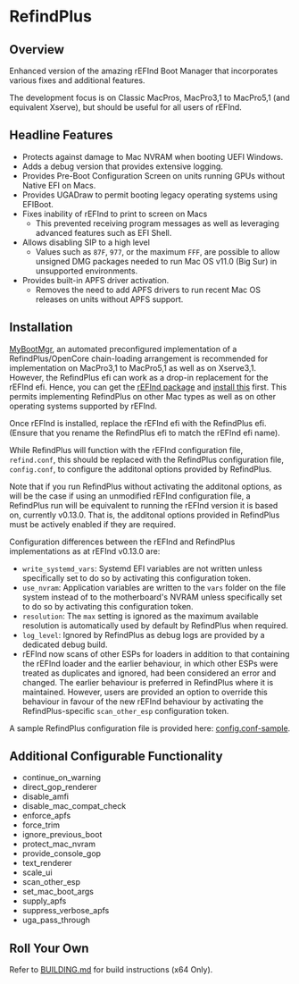 # RefindPlus
## Overview
Enhanced version of the amazing rEFInd Boot Manager that incorporates various fixes and additional features.

The development focus is on Classic MacPros, MacPro3,1 to MacPro5,1 (and equivalent Xserve), but should be useful for all users of rEFInd.

## Headline Features
- Protects against damage to Mac NVRAM when booting UEFI Windows.
- Adds a debug version that provides extensive logging.
- Provides Pre-Boot Configuration Screen on units running GPUs without Native EFI on Macs.
- Provides UGADraw to permit booting legacy operating systems using EFIBoot.
- Fixes inability of rEFInd to print to screen on Macs
  * This prevented receiving program messages as well as leveraging advanced features such as EFI Shell.
- Allows disabling SIP to a high level
  * Values such as `87F`, `977`, or the maximum `FFF`, are possible to allow unsigned DMG packages needed to run Mac OS v11.0 (Big Sur) in unsupported environments.
- Provides built-in APFS driver activation.
  * Removes the need to add APFS drivers to run recent Mac OS releases on units without APFS support.


## Installation
[MyBootMgr](https://www.dakanji.com/creations/index.html), an automated preconfigured implementation of a RefindPlus/OpenCore chain-loading arrangement is recommended for implementation on MacPro3,1 to MacPro5,1 as well as on Xserve3,1. However, the RefindPlus efi can work as a drop-in replacement for the rEFInd efi. Hence, you can get the [rEFInd package](https://www.rodsbooks.com/refind/getting.html) and [install this](https://www.rodsbooks.com/refind/installing.html) first. This permits implementing RefindPlus on other Mac types as well as on other operating systems supported by rEFInd.

Once rEFInd is installed, replace the rEFInd efi with the RefindPlus efi. (Ensure that you rename the RefindPlus efi to match the rEFInd efi name).

While RefindPlus will function with the rEFInd configuration file, `refind.conf`, this should be replaced with the RefindPlus configuration file, `config.conf`, to configure the additonal options provided by RefindPlus.

Note that if you run RefindPlus without activating the additonal  options, as will be the case if using an unmodified rEFInd configuration file, a RefindPlus run will be equivalent to running the rEFInd version it is based on, currently v0.13.0. That is, the additonal options provided in RefindPlus must be actively enabled if they are required.

Configuration differences between the rEFInd and RefindPlus implementations as at rEFInd v0.13.0 are:
- `write_systemd_vars`: Systemd EFI variables are not written unless specifically set to do so by activating this configuration token.
- `use_nvram`: Application variables are written to the `vars` folder on the file system instead of to the motherboard's NVRAM unless specifically set to do so by activating this configuration token.
- `resolution`: The `max` setting is ignored as the maximum available resolution is automatically used by default by RefindPlus when required.
- `log_level`: Ignored by RefindPlus as debug logs are provided by a dedicated debug build.
- rEFInd now scans of other ESPs for loaders in addition to that containing the rEFInd loader and the earlier behaviour, in which other ESPs were treated as duplicates and ignored, had been considered an error and changed. The earlier behaviour is preferred in RefindPlus where it is maintained. However, users are provided an option to override this behaviour in favour of the new rEFInd behaviour by activating the RefindPlus-specific `scan_other_esp` configuration token.

A sample RefindPlus configuration file is provided here: [config.conf-sample](https://github.com/dakanji/RefindPlus/blob/GOPFix/config.conf-sample).

## Additional Configurable Functionality
- continue_on_warning
- direct_gop_renderer
- disable_amfi
- disable_mac_compat_check
- enforce_apfs
- force_trim
- ignore_previous_boot
- protect_mac_nvram
- provide_console_gop
- text_renderer
- scale_ui
- scan_other_esp
- set_mac_boot_args
- supply_apfs
- suppress_verbose_apfs
- uga_pass_through

## Roll Your Own
Refer to [BUILDING.md](https://github.com/dakanji/RefindPlus/blob/GOPFix/BUILDING.md) for build instructions (x64 Only).
